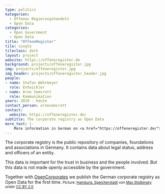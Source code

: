 ```yaml
---
type: politics
kategorien:
  - Offenes Regierungshandeln
  - Open Data
categories:
  - Open Government
  - Open Data
title: "OffeneRegister"
tile: single
tileclass: dark
layout: project
website: https://offeneregister.de
background: projects/offeneregister.jpg
img: projects/offeneregister.jpg
img_header: projects/offeneregister_header.jpg
people:
- name: Stefan Wehrmeyer
  role: Entwickler
- name: Arne Semsrott
  role: Kommunikation
years: 2019 - heute
contact_person: arnesemsrott
contact:
  website: https://offeneregister.de/
subtitle: The corporate registry as Open Data
more_text: |-
    More information in German on <a href="https://offeneregister.de/">OffeneRegister.de</a>.
---
```


The corporate registry is the public repository of companies, foundations and associations in Germany. It contains data about legal status, address and officers of an entity.

This data is important for the trust in business and the people involved. But this data is not made openly accessible by the government.

Together with [OpenCorporates](https://opencorporates.com/) we publish the German corporate registry as Open Data for the first time.
<small>
    Picture: <a href="https://www.flickr.com/photos/max-stolbinsky/36174159450/">Hamburg. Speicherstadt</a> von <a href="https://www.flickr.com/photos/max-stolbinsky/">Max Stolbinsky</a> under <a href="https://creativecommons.org/licenses/by/2.0/">CC BY 2.0</a>
</small>